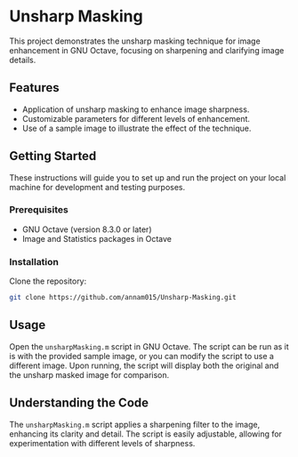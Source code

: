 # Unsharp Masking

This project demonstrates the unsharp masking technique for image enhancement in GNU Octave, focusing on sharpening and clarifying image details.

## Features

- Application of unsharp masking to enhance image sharpness.
- Customizable parameters for different levels of enhancement.
- Use of a sample image to illustrate the effect of the technique.

## Getting Started

These instructions will guide you to set up and run the project on your local machine for development and testing purposes.

### Prerequisites

- GNU Octave (version 8.3.0 or later)
- Image and Statistics packages in Octave

### Installation

Clone the repository:
```bash
git clone https://github.com/annam015/Unsharp-Masking.git
```

## Usage

Open the `unsharpMasking.m` script in GNU Octave.
The script can be run as it is with the provided sample image, or you can modify the script to use a different image.
Upon running, the script will display both the original and the unsharp masked image for comparison.

## Understanding the Code

The `unsharpMasking.m` script applies a sharpening filter to the image, enhancing its clarity and detail. The script is easily adjustable, allowing for experimentation with different levels of sharpness.
